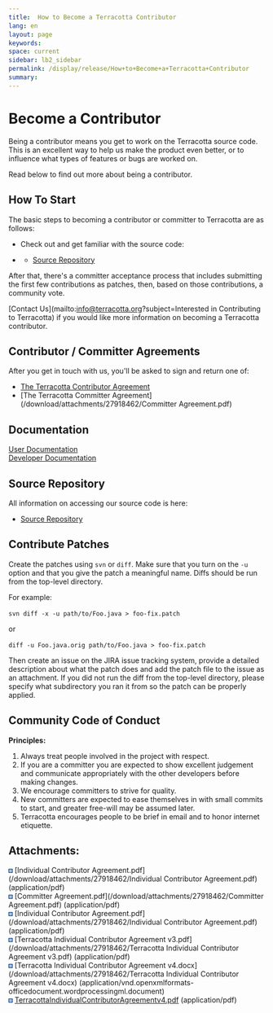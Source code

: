 ```yaml
---
title:  How to Become a Terracotta Contributor  
lang: en
layout: page
keywords:
space: current
sidebar: lb2_sidebar
permalink: /display/release/How+to+Become+a+Terracotta+Contributor
summary:
---
```


Become a Contributor
====================

Being a contributor means you get to work on the Terracotta source code. This is an excellent way to help us make the product even better, or to influence what types of features or bugs are worked on.

Read below to find out more about being a contributor.

How To Start
------------

The basic steps to becoming a contributor or committer to Terracotta are as follows:

*   Check out and get familiar with the source code:

*   *   [Source Repository](http://www.terracotta.org/community/source)

After that, there's a committer acceptance process that includes submitting the first few contributions as patches, then, based on those contributions, a community vote.

[Contact Us](mailto:info@terracotta.org?subject=Interested in Contributing to Terracotta) if you would like more information on becoming a Terracotta contributor.

Contributor / Committer Agreements
----------------------------------

After you get in touch with us, you'll be asked to sign and return one of:

*   [The Terracotta Contributor Agreement](/download/attachments/27918462/TerracottaIndividualContributorAgreementv4.pdf)
*   [The Terracotta Committer Agreement](/download/attachments/27918462/Committer Agreement.pdf)

Documentation
-------------

[User Documentation](http://www.terracotta.org/documentation/)  
[Developer Documentation](http://terracotta-org.terracotta.eur.ad.sag/community/)

Source Repository
-----------------

All information on accessing our source code is here:

*   [Source Repository](http://www.terracotta.org/community/source)

Contribute Patches
------------------

Create the patches using `svn` or `diff`. Make sure that you turn on the `-u` option and that you give the patch a meaningful name. Diffs should be run from the top-level directory.

For example:

`svn diff -x -u path/to/Foo.java > foo-fix.patch`

or

`diff -u Foo.java.orig path/to/Foo.java > foo-fix.patch`

Then create an issue on the JIRA issue tracking system, provide a detailed description about what the patch does and add the patch file to the issue as an attachment. If you did not run the diff from the top-level directory, please specify what subdirectory you ran it from so the patch can be properly applied.

Community Code of Conduct
-------------------------

**Principles:**

1.  Always treat people involved in the project with respect.
2.  If you are a committer you are expected to show excellent judgement and communicate appropriately with the other developers before making changes.
3.  We encourage committers to strive for quality.
4.  New committers are expected to ease themselves in with small commits to start, and greater free-will may be assumed later.
5.  Terracotta encourages people to be brief in email and to honor internet etiquette.

Attachments:
------------

![Bullet](images/icons/bullet_blue.gif) [Individual Contributor Agreement.pdf](/download/attachments/27918462/Individual Contributor Agreement.pdf) (application/pdf)  
![Bullet](images/icons/bullet_blue.gif) [Committer Agreement.pdf](/download/attachments/27918462/Committer Agreement.pdf) (application/pdf)  
![Bullet](images/icons/bullet_blue.gif) [Individual Contributor Agreement.pdf](/download/attachments/27918462/Individual Contributor Agreement.pdf) (application/pdf)  
![Bullet](images/icons/bullet_blue.gif) [Terracotta Individual Contributor Agreement v3.pdf](/download/attachments/27918462/Terracotta Individual Contributor Agreement v3.pdf) (application/pdf)  
![Bullet](images/icons/bullet_blue.gif) [Terracotta Individual Contributor Agreement v4.docx](/download/attachments/27918462/Terracotta Individual Contributor Agreement v4.docx) (application/vnd.openxmlformats-officedocument.wordprocessingml.document)  
![Bullet](images/icons/bullet_blue.gif) [TerracottaIndividualContributorAgreementv4.pdf](/download/attachments/27918462/TerracottaIndividualContributorAgreementv4.pdf) (application/pdf)  


